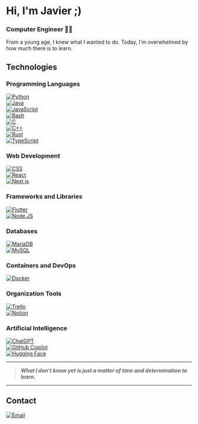 # Hi, I'm Javier ;)
### Computer Engineer 👨‍💻  

From a young age, I knew what I wanted to do. Today, I'm overwhelmed by how much there is to learn.

## Technologies

### Programming Languages
[![Python](https://img.shields.io/badge/Python-yellow?style=for-the-badge&logo=python&logoColor=white&labelColor=101010)]()  
[![Java](https://img.shields.io/badge/Java-007396?style=for-the-badge&logo=java&logoColor=white&labelColor=101010)]()  
[![JavaScript](https://img.shields.io/badge/JavaScript-F7DF1E?style=for-the-badge&logo=javascript&logoColor=white&labelColor=101010)]()  
[![Bash](https://img.shields.io/badge/Bash-4EAA25?logo=gnubash&logoColor=fff)](#)  
[![C](https://img.shields.io/badge/C-00599C?logo=c&logoColor=white)](#)  
[![C++](https://img.shields.io/badge/C++-%2300599C.svg?logo=c%2B%2B&logoColor=white)](#)  
[![Rust](https://img.shields.io/badge/Rust-%23000000.svg?e&logo=rust&logoColor=white)](#)  
[![TypeScript](https://img.shields.io/badge/TypeScript-3178C6?logo=typescript&logoColor=fff)](#)  

### Web Development
[![CSS](https://img.shields.io/badge/CSS-1572B6?logo=css3&logoColor=fff)](#)  
[![React](https://img.shields.io/badge/React-%2320232a.svg?logo=react&logoColor=%2361DAFB)](#)  
[![Next.js](https://img.shields.io/badge/Next.js-black?logo=next.js&logoColor=white)](#)  

### Frameworks and Libraries
[![Flutter](https://img.shields.io/badge/Flutter-02569B?logo=flutter&logoColor=fff)](#)  
[![Node.JS](https://img.shields.io/badge/Node.JS-339933?style=for-the-badge&logo=node.js&logoColor=white&labelColor=101010)]()  

### Databases
[![MariaDB](https://img.shields.io/badge/MariaDB-003545?logo=mariadb&logoColor=white)](#)  
[![MySQL](https://img.shields.io/badge/MySQL-4479A1?style=for-the-badge&logo=mysql&logoColor=white&labelColor=101010)]()  

### Containers and DevOps
[![Docker](https://img.shields.io/badge/Docker-2496ED?logo=docker&logoColor=fff)](#)  

### Organization Tools
[![Trello](https://img.shields.io/badge/Trello-0052CC?logo=trello&logoColor=fff)](#)  
[![Notion](https://img.shields.io/badge/Notion-000?logo=notion&logoColor=fff)](#)  

### Artificial Intelligence
[![ChatGPT](https://img.shields.io/badge/ChatGPT-74aa9c?logo=openai&logoColor=white)](#)  
[![GitHub Copilot](https://img.shields.io/badge/GitHub%20Copilot-000?logo=githubcopilot&logoColor=fff)](#)  
[![Hugging Face](https://img.shields.io/badge/Hugging%20Face-FFD21E?logo=huggingface&logoColor=000)](#)  


---

> **_What I don’t know yet is just a matter of time and determination to learn._**

---

## Contact  

[![Email](https://img.shields.io/badge/javiergc100@hotmail.com-email_personal-D14836?style=for-the-badge&logo=gmail&logoColor=white&labelColor=101010)](mailto:javiergc100@hotmail.com)

